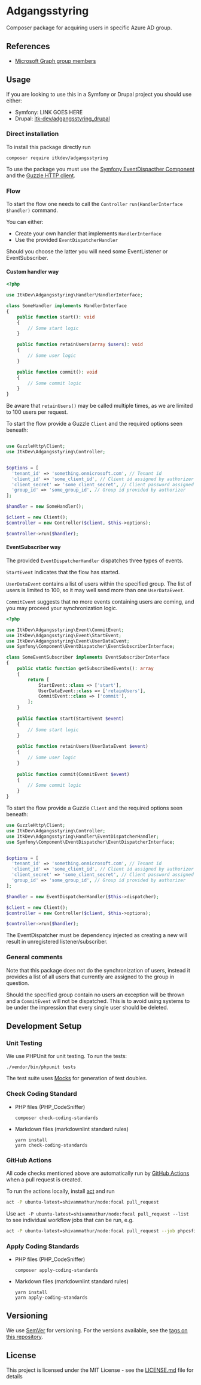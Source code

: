 # Adgangsstyring

Composer package for acquiring users in specific Azure AD group.

## References

* [Microsoft Graph group members](https://docs.microsoft.com/en-us/graph/api/group-list-members?view=graph-rest-1.0&tabs=http)

## Usage

If you are looking to use this in a Symfony or Drupal project you should use
either:

* Symfony: LINK GOES HERE
* Drupal: [itk-dev/adgangsstyring_drupal](https://github.com/itk-dev/adgangsstyring_drupal)

### Direct installation

To install this package directly run

```shell
composer require itkdev/adgangsstyring
```

To use the package you must use the
[Symfony EventDispacther Component](https://symfony.com/doc/current/components/event_dispatcher.html)
and the [Guzzle HTTP client](https://docs.guzzlephp.org/en/stable/).

### Flow

To start the flow one needs to call the
`Controller` `run(HandlerInterface $handler)` command.

You can either:

* Create your own handler that implements
 `HandlerInterface`
* Use the provided `EventDispatcherHandler`

Should you choose the latter you will need some EventListener
or EventSubscriber.

#### Custom handler way

```php
<?php

use ItkDev\Adgangsstyring\Handler\HandlerInterface;

class SomeHandler implements HandlerInterface
{
    public function start(): void
    {
        // Some start logic
    }

    public function retainUsers(array $users): void
    {
        // Some user logic
    }

    public function commit(): void
    {
        // Some commit logic
    }
}
```

Be aware that `retainUsers()` may be called multiple times,
as we are limited to 100 users per request.

To start the flow provide a Guzzle `Client`
and the required options seen beneath:

```php

use GuzzleHttp\Client;
use ItkDev\Adgangsstyring\Controller;


$options = [
  'tenant_id' => 'something.onmicrosoft.com', // Tenant id 
  'client_id' => 'some_client_id', // Client id assigned by authorizer
  'client_secret' => 'some_client_secret', // Client password assigned by authorizer
  'group_id' => 'some_group_id', // Group id provided by authorizer
];

$handler = new SomeHandler();

$client = new Client();
$controller = new Controller($client, $this->options);

$controller->run($handler);
```

#### EventSubscriber way

The provided `EventDispatcherHandler` dispatches
three types of events.

`StartEvent` indicates that the flow has started.

`UserDataEvent` contains a list of users within the specified group.
The list of users is limited to 100, so it may well send more than one `UserDataEvent`.

`CommitEvent` suggests that no more events containing users are coming,
and you may proceed your synchronization logic.

```php
<?php

use ItkDev\Adgangsstyring\Event\CommitEvent;
use ItkDev\Adgangsstyring\Event\StartEvent;
use ItkDev\Adgangsstyring\Event\UserDataEvent;
use Symfony\Component\EventDispatcher\EventSubscriberInterface;

class SomeEventSubscriber implements EventSubscriberInterface
{
    public static function getSubscribedEvents(): array
    {
        return [
            StartEvent::class => ['start'],
            UserDataEvent::class => ['retainUsers'],
            CommitEvent::class => ['commit'],
        ];
    }
    
    public function start(StartEvent $event)
    {
        // Some start logic
    }
    
    public function retainUsers(UserDataEvent $event)
    {
        // Some user logic
    }
    
    public function commit(CommitEvent $event)
    {
        // Some commit logic
    }
}
```

To start the flow provide a Guzzle `Client`
and the required options seen beneath:

```php
use GuzzleHttp\Client;
use ItkDev\Adgangsstyring\Controller;
use ItkDev\Adgangsstyring\Handler\EventDispatcherHandler;
use Symfony\Component\EventDispatcher\EventDispatcherInterface;


$options = [
  'tenant_id' => 'something.onmicrosoft.com', // Tenant id 
  'client_id' => 'some_client_id', // Client id assigned by authorizer
  'client_secret' => 'some_client_secret', // Client password assigned by authorizer
  'group_id' => 'some_group_id', // Group id provided by authorizer
];

$handler = new EventDispatcherHandler($this->dispatcher);

$client = new Client();
$controller = new Controller($client, $this->options);

$controller->run($handler);
```

The EventDispatcher must be dependency injected as creating
a new will result in unregistered listener/subscriber.

### General comments

Note that this package does not do the synchronization
of users, instead it provides a list of all users that
currently are assigned to the group in question.

Should the specified group contain no users an exception will be
thrown and a `CommitEvent` will not be dispatched.
This is to avoid using systems to be under the impression
that every single user should be deleted.

## Development Setup

### Unit Testing

We use PHPUnit for unit testing. To run the tests:

```shell
./vendor/bin/phpunit tests
```

The test suite uses [Mocks](https://phpunit.de/manual/6.5/en/test-doubles.html)
for generation of test doubles.

### Check Coding Standard

* PHP files (PHP_CodeSniffer)

    ```shell
    composer check-coding-standards
    ```

* Markdown files (markdownlint standard rules)

    ```shell
    yarn install
    yarn check-coding-standards
    ```

### GitHub Actions

All code checks mentioned above are automatically run by [GitHub
Actions](https://github.com/features/actions) when a pull request is created.

To run the actions locally, install [act](https://github.com/nektos/act) and run

```sh
act -P ubuntu-latest=shivammathur/node:focal pull_request
```

Use `act -P ubuntu-latest=shivammathur/node:focal pull_request --list` to see
individual workflow jobs that can be run, e.g.

```sh
act -P ubuntu-latest=shivammathur/node:focal pull_request --job phpcsfixer
```

### Apply Coding Standards

* PHP files (PHP_CodeSniffer)

    ```shell
    composer apply-coding-standards
    ```

* Markdown files (markdownlint standard rules)

    ```shell
    yarn install
    yarn apply-coding-standards
    ```

## Versioning

We use [SemVer](http://semver.org/) for versioning.
For the versions available, see the
[tags on this repository](https://github.com/itk-dev/adgangsstyring/tags).

## License

This project is licensed under the MIT License - see the
[LICENSE.md](LICENSE.md) file for details
